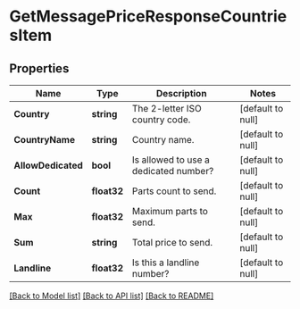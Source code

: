 # GetMessagePriceResponseCountriesItem

## Properties
Name | Type | Description | Notes
------------ | ------------- | ------------- | -------------
**Country** | **string** | The 2-letter ISO country code. | [default to null]
**CountryName** | **string** | Country name. | [default to null]
**AllowDedicated** | **bool** | Is allowed to use a dedicated number? | [default to null]
**Count** | **float32** | Parts count to send. | [default to null]
**Max** | **float32** | Maximum parts to send. | [default to null]
**Sum** | **string** | Total price to send. | [default to null]
**Landline** | **float32** | Is this a landline number? | [default to null]

[[Back to Model list]](../README.md#documentation-for-models) [[Back to API list]](../README.md#documentation-for-api-endpoints) [[Back to README]](../README.md)


